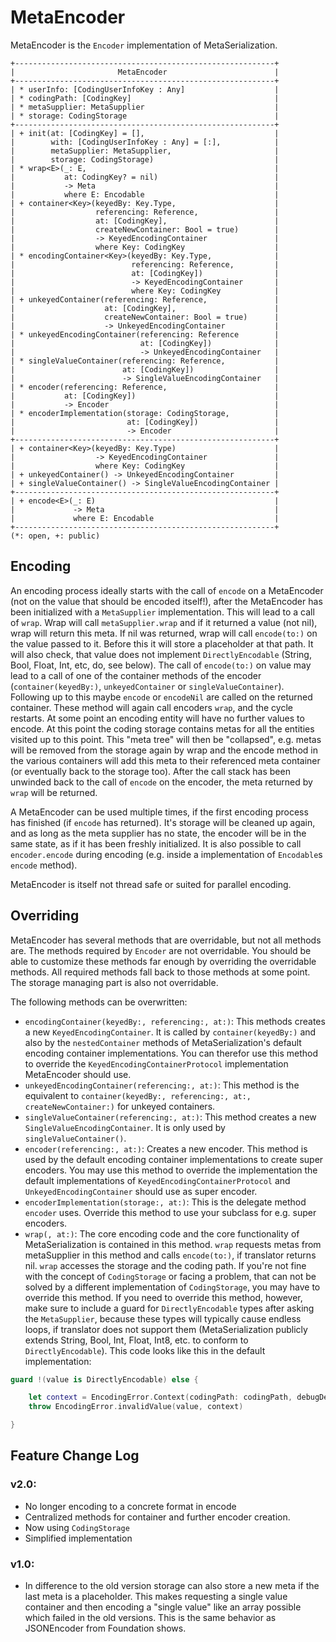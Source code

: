 #  MetaEncoder
MetaEncoder is the `Encoder` implementation of MetaSerialization.

```
+----------------------------------------------------------+
|                       MetaEncoder                        |
+----------------------------------------------------------+
| * userInfo: [CodingUserInfoKey : Any]                    |
| * codingPath: [CodingKey]                                |
| * metaSupplier: MetaSupplier                             |
| * storage: CodingStorage                                 |
+----------------------------------------------------------+
| + init(at: [CodingKey] = [],                             |
|        with: [CodingUserInfoKey : Any] = [:],            |
|        metaSupplier: MetaSupplier,                       |
|        storage: CodingStorage)                           |
| * wrap<E>(_: E,                                          |
|           at: CodingKey? = nil)                          |
|           -> Meta                                        |
|           where E: Encodable                             |
| + container<Key>(keyedBy: Key.Type,                      |
|                  referencing: Reference,                 |
|                  at: [CodingKey],                        |
|                  createNewContainer: Bool = true)        |
|                  -> KeyedEncodingContainer               |
|                  where Key: CodingKey                    |
| * encodingContainer<Key>(keyedBy: Key.Type,              |
|                          referencing: Reference,         |
|                          at: [CodingKey])                |
|                          -> KeyedEncodingContainer       |
|                          where Key: CodingKey            |
| + unkeyedContainer(referencing: Reference,               |
|                    at: [CodingKey],                      |
|                    createNewContainer: Bool = true)      |
|                    -> UnkeyedEncodingContainer           |
| * unkeyedEncodingContainer(referencing: Reference        |
|                            at: [CodingKey])              |
|                            -> UnkeyedEncodingContainer   |
| * singleValueContainer(referencing: Reference,           |
|                        at: [CodingKey])                  |
|                        -> SingleValueEncodingContainer   |
| * encoder(referencing: Reference,                        |
|           at: [CodingKey])                               |
|           -> Encoder                                     |
| * encoderImplementation(storage: CodingStorage,          |
|                         at: [CodingKey])                 |
|                         -> Encoder                       |
+----------------------------------------------------------+
| + container<Key>(keyedBy: Key.Type)                      |
|                  -> KeyedEncodingContainer               |
|                  where Key: CodingKey                    |
| + unkeyedContainer() -> UnkeyedEncodingContainer         |
| + singleValueContainer() -> SingleValueEncodingContainer |
+----------------------------------------------------------+
| + encode<E>(_: E)                                        |
|             -> Meta                                      |
|             where E: Encodable                           |
+----------------------------------------------------------+
(*: open, +: public)
```

## Encoding

An encoding process ideally starts with the call of `encode` on a MetaEncoder (not on the value that should be encoded itself!), after the MetaEncoder has been initialized with a `MetaSupplier` implementation.  This will lead to a call of `wrap`. Wrap will call `metaSupplier.wrap` and if it returned a value (not nil), wrap will return this meta. If nil was returned, wrap will call `encode(to:)` on the value passed to it. Before this it will store a placeholder at that path. It will also check, that value does not implement `DirectlyEncodable` (String, Bool, Float, Int, etc, do, see below). The call of `encode(to:)` on value may lead to a call of one of the container methods of the encoder (`container(keyedBy:)`, `unkeyedContainer` or `singleValueContainer`). Following up to this maybe `encode` or `encodeNil` are called on the returned container. These method will again call encoders `wrap`, and the cycle restarts. At some point an encoding entity will have no further values to encode. At this point the coding storage contains metas for all the entities visited up to this point. This "meta tree" will then be "collapsed", e.g. metas will be removed from the storage again by wrap and the encode method in the various containers will add this meta to their referenced meta container (or eventually back to the storage too). After the call stack has been unwinded back to the call of `encode` on the encoder, the meta returned by `wrap` will be returned.

A MetaEncoder can be used multiple times, if the first encoding process has finished (if `encode` has returned). It's storage will be cleaned up again, and as long as the meta supplier has no state, the encoder will be in the same state, as if it has been freshly initialized. It is also possible to call `encoder.encode` during encoding (e.g. inside a implementation of `Encodable`s `encode` method).

MetaEncoder is itself not thread safe or suited for parallel encoding.

## Overriding
MetaEncoder has several methods that are overridable, but not all methods are.
The methods required by `Encoder` are not overridable.
You should be able to customize these methods far enough by overriding the overridable methods.
All required methods fall back to those methods at some point. The storage managing part is also not overridable.

The following methods can be overwritten:
 * `encodingContainer(keyedBy:, referencing:, at:)`: This methods creates a new `KeyedEncodingContainer`. It is called by `container(keyedBy:)` and also by the `nestedContainer` methods of MetaSerialization's default encoding container implementations. You can therefor use this method to override the `KeyedEncodingContainerProtocol` implementation MetaEncoder should use.
 * `unkeyedEncodingContainer(referencing:, at:)`: This method is the equivalent to `container(keyedBy:, referencing:, at:, createNewContainer:)` for unkeyed containers.
 * `singleValueContainer(referencing:, at:)`: This method creates a new `SingleValueEncodingContainer`. It is only used by `singleValueContainer()`.
 * `encoder(referencing:, at:)`: Creates a new encoder. This method is used by the default encoding container implementations to create super encoders. You may use this method to override the implementation the default implementations of `KeyedEncodingContainerProtocol` and `UnkeyedEncodingContainer` should use as super encoder.
 * `encoderImplementation(storage:, at:)`: This is the delegate method `encoder` uses. Override this method to use your subclass for e.g. super encoders.
 * `wrap(, at:)`: The core encoding code and the core functionality of MetaSerialization is contained in this method. `wrap` requests metas from metaSupplier in this method and calls `encode(to:)`, if translator returns nil. `wrap` accesses the storage and the coding path. If you're not fine with the concept of `CodingStorage` or facing a problem, that can not be solved by a different implementation of `CodingStorage`, you may have to override this method. If you need to override this method, however, make sure to include a guard for `DirectlyEncodable` types after asking the `MetaSupplier`, because these types will typically cause endless loops, if translator does not support them (MetaSerialization publicly extends String, Bool, Int, Float, Int8, etc. to conform to `DirectlyEncodable`). This code looks like this in the default implementation:
 ```swift
 guard !(value is DirectlyEncodable) else {

     let context = EncodingError.Context(codingPath: codingPath, debugDescription: "DirectlyEncodable value \(String(describing: value)) was not accepted by the Translator implementation.")
     throw EncodingError.invalidValue(value, context)

 }
 ```

## Feature Change Log
### v2.0:
 * No longer encoding to a concrete format in encode
 * Centralized methods for container and further encoder creation.
 * Now using `CodingStorage`
 * Simplified implementation
### v1.0:
 * In difference to the old version storage can also store a new meta if the last meta is a placeholder. This makes requesting a single value container and then encoding a "single value" like an array possible which failed in the old versions. This is the same behavior as JSONEncoder from Foundation shows.

